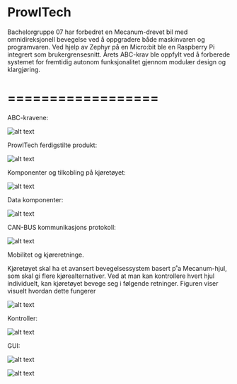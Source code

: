 # ProwlTech
Bachelorgruppe 07 har forbedret en Mecanum-drevet bil med omnidireksjonell bevegelse ved å oppgradere både maskinvaren og programvaren. Ved hjelp av Zephyr på en Micro:bit ble en Raspberry Pi integrert som brukergrensesnitt. Årets ABC-krav ble oppfylt ved å forberede systemet for fremtidig autonom funksjonalitet gjennom modulær design og klargjøring.

# ==================
ABC-kravene:

![alt text](img/IMG_7309.PNG)


ProwlTech ferdigstilte produkt:

![alt text](img/ph.bilv2.jpg)


Komponenter og tilkobling på kjøretøyet:

![alt text](img/Bil%20og%20komponent%20modell-Data%20v5.jpg)


Data komponenter:

![alt text](img/Bil%20og%20komponent%20modell-boks%20v2.jpg)


CAN-BUS kommunikasjons protokoll:

![alt text](img/Komponent%20kobling%20på%20CAN-bus%20v9.jpg)


Mobilitet og kjøreretninge.

Kjøretøyet skal ha et avansert bevegelsessystem basert p˚a Mecanum-hjul, som skal gi flere kjørealternativer.
Ved at man kan kontrollere hvert hjul individuelt, kan kjøretøyet bevege seg i følgende retninger.
Figuren viser visuelt hvordan dette fungerer

![alt text](img/Modell%20retning%20V2.jpg)


Kontroller:

![alt text](img/Controller%20og%20kjøreretninger%20v3.jpg)


GUI:

![alt text](img/GUI_wireframe_3.png)



![alt text](img/GUI_modell_4.png)